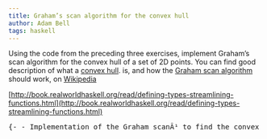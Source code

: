 ```yaml
---
title: Graham’s scan algorithm for the convex hull
author: Adam Bell
tags: haskell
---
```

<span>Using the code from the preceding three exercises, implement Graham’s scan algorithm for the convex hull of a set of 2D points. You can find good description of what a</span> [convex hull](http://en.wikipedia.org/wiki/Convex_hull)<span>. is, and how the</span> [Graham scan algorithm](http://en.wikipedia.org/wiki/Graham_scan) <span>should work, on</span> [Wikipedia](http://en.wikipedia.org/)

[http://book.realworldhaskell.org/read/defining-types-streamlining-functions.html](http://book.realworldhaskell.org/read/defining-types-streamlining-functions.html)

<pre>{- - Implementation of the Graham scanÂ¹ to find the convex hullÂ² of - some given two dimensional points. - The 12th exercise of the chapter 3 in the Real World Haskell bookÂ³. - - [1] : [http://en.wikipedia.org/wiki/Graham_scan](http://en.wikipedia.org/wiki/Graham_scan) - [2] : [http://en.wikipedia.org/wiki/Convex_hull](http://en.wikipedia.org/wiki/Convex_hull) - [3] : [http://book.realworldhaskell.org/](http://book.realworldhaskell.org/) - -} data Direction = Clockwise | CounterClockwise | Straight deriving (Eq, Show) data Point = Point Double Double deriving (Eq, Show) grahamScan :: [Point] -> [Point] grahamScan = combineList . tripleList combineList :: [(Point, Point, Point)] -> [Point] combineList x = map (\(_, y, _) -> y) x --select p (first element) and then sort rest putting p at front and back of list sortCombine :: [Point] -> [Point] sortCombine x = list ++ ((head list):[]) where list = sortSlope (sortPoint x) -- sort list of points by y then x -- head of list is P - starting element sortPoint :: [Point] -> [Point] sortPoint x = sortBy (\ (Point x1 y1) (Point x2 y2) -> (compare y1 y2) `mappend` (compare x1 x2)) x --slope of a line slope :: Point -> Point -> Double slope (Point x1 y1) (Point x2 y2) = y1 - y2 / x1 - x2 --sort by slope of line formed from p to all other elements and leave p at front sortSlope :: [Point] -> [Point] sortSlope (x:xs) = x : sortBy (\ i j -> (compare (slope x i) (slope x j))) xs --we triple the list so we can look at previous and next for each element and eliminate it if it is clockwise tripleList :: [Point] -> [(Point, Point, Point)] tripleList x = (p,p,p) : (filter grahamScanFilter (zip3 list (tail list) (tail (tail list)))) where list = sortCombine x p = head (sortPoint x) grahamScanFilter (x, y, z) = direction x y z == CounterClockwise -- get direction - cribbed from wikipedia pseudocode direction (Point x1 y1) (Point x2 y2) (Point x3 y3) = if ccw > 0 then CounterClockwise else if ccw < 0 then Clockwise else Straight where ccw = (x2 - x1) * (y3 - y1) - (y2 - y1) * (x3 - x1)	</pre>
